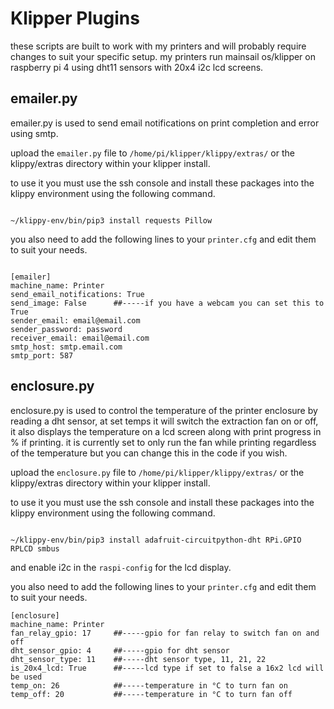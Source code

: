 # Klipper Plugins

these scripts are built to work with my printers and will probably require changes to suit your specific setup.
my printers run mainsail os/klipper on raspberry pi 4 using dht11 sensors with 20x4 i2c lcd screens.






## emailer.py

emailer.py is used to send email notifications on print completion and error using smtp.

upload the `emailer.py` file to `/home/pi/klipper/klippy/extras/` or the klippy/extras directory within your klipper install.


to use it you must use the ssh console and install these packages into the klippy environment using the following command.

```

~/klippy-env/bin/pip3 install requests Pillow

```

you also need to add the following lines to your `printer.cfg` and edit them to suit your needs.


```

[emailer]
machine_name: Printer
send_email_notifications: True
send_image: False      ##-----if you have a webcam you can set this to True
sender_email: email@email.com
sender_password: password
receiver_email: email@email.com
smtp_host: smtp.email.com
smtp_port: 587

```






## enclosure.py


enclosure.py is used to control the temperature of the printer enclosure by reading a dht sensor, at set temps it will switch the extraction fan on or off,
it also displays the temperature on a lcd screen along with print progress in % if printing.
it is currently set to only run the fan while printing regardless of the temperature but you can change this in the code if you wish.


upload the `enclosure.py` file to `/home/pi/klipper/klippy/extras/` or the klippy/extras directory within your klipper install.


to use it you must use the ssh console and install these packages into the klippy environment using the following command.


```

~/klippy-env/bin/pip3 install adafruit-circuitpython-dht RPi.GPIO RPLCD smbus

```

and enable i2c in the `raspi-config` for the lcd display.



you also need to add the following lines to your `printer.cfg` and edit them to suit your needs.


```
[enclosure]
machine_name: Printer   
fan_relay_gpio: 17     ##-----gpio for fan relay to switch fan on and off
dht_sensor_gpio: 4     ##-----gpio for dht sensor
dht_sensor_type: 11    ##-----dht sensor type, 11, 21, 22
is_20x4_lcd: True      ##-----lcd type if set to false a 16x2 lcd will be used
temp_on: 26            ##-----temperature in °C to turn fan on
temp_off: 20           ##-----temperature in °C to turn fan off

```



